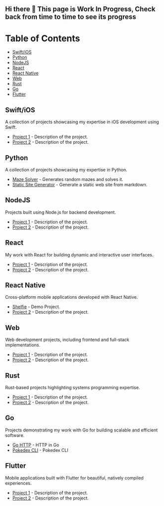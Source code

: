 ## Hi there 👋 This page is Work In Progress, Check back from time to time to see its progress

# Table of Contents

- [Swift/iOS](#swift-ios)
- [Python](#python)
- [NodeJS](#nodejs)
- [React](#react)
- [React Native](#react-native)
- [Web](#web)
- [Rust](#rust)
- [Go](#go)
- [Flutter](#flutter)

## Swift/iOS
A collection of projects showcasing my expertise in iOS development using Swift.

- [Project 1](<repo-link>) - Description of the project.
- [Project 2](<repo-link>) - Description of the project.

## Python
A collection of projects showcasing my expertise in Python.

- [Maze Solver](https://github.com/grd888/maze-solver) - Generates random mazes and solves it.
- [Static Site Generator](https://github.com/grd888/static-site-generator) - Generate a static web site from markdown.

## NodeJS
Projects built using Node.js for backend development.

- [Project 1](<repo-link>) - Description of the project.
- [Project 2](<repo-link>) - Description of the project.

## React
My work with React for building dynamic and interactive user interfaces.

- [Project 1](<repo-link>) - Description of the project.
- [Project 2](<repo-link>) - Description of the project.

## React Native
Cross-platform mobile applications developed with React Native.

- [Shelfie](https://github.com/grd888/shelfie_app) - Demo Project.
- [Project 2](<repo-link>) - Description of the project.

## Web
Web development projects, including frontend and full-stack implementations.

- [Project 1](<repo-link>) - Description of the project.
- [Project 2](<repo-link>) - Description of the project.

## Rust
Rust-based projects highlighting systems programming expertise.

- [Project 1](<repo-link>) - Description of the project.
- [Project 2](<repo-link>) - Description of the project.

## Go
Projects demonstrating my work with Go for building scalable and efficient software.

- [Go HTTP](https://github.com/grd888/httpgo) - HTTP in Go
- [Pokedex CLI](https://github.com/grd888/pokedexcli) - Pokedex CLI

## Flutter
Mobile applications built with Flutter for beautiful, natively compiled experiences.

- [Project 1](<repo-link>) - Description of the project.
- [Project 2](<repo-link>) - Description of the project.
